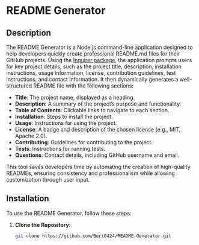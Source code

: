 # README Generator

## Description
The README Generator is a Node.js command-line application designed to help developers quickly create professional README.md files for their GitHub projects. Using the [Inquirer package](https://www.npmjs.com/package/inquirer), the application prompts users for key project details, such as the project title, description, installation instructions, usage information, license, contribution guidelines, test instructions, and contact information. It then dynamically generates a well-structured README file with the following sections:

- **Title**: The project name, displayed as a heading.
- **Description**: A summary of the project’s purpose and functionality.
- **Table of Contents**: Clickable links to navigate to each section.
- **Installation**: Steps to install the project.
- **Usage**: Instructions for using the project.
- **License**: A badge and description of the chosen license (e.g., MIT, Apache 2.0).
- **Contributing**: Guidelines for contributing to the project.
- **Tests**: Instructions for running tests.
- **Questions**: Contact details, including GitHub username and email.

This tool saves developers time by automating the creation of high-quality READMEs, ensuring consistency and professionalism while allowing customization through user input.

## Installation
To use the README Generator, follow these steps:

1. **Clone the Repository**:
   ```bash
   git clone https://github.com/Bert0424/README-Generator.git
